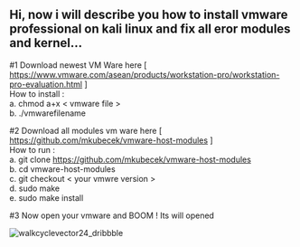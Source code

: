 ## Hi, now i will describe you how to install vmware professional on kali linux and fix all eror modules and kernel...

#1 Download newest VM Ware here [ https://www.vmware.com/asean/products/workstation-pro/workstation-pro-evaluation.html ]<br>
   How to install :<br>
   a. chmod a+x < vmware file ><br>
   b. ./vmwarefilename</br>
   
#2 Download all modules vm ware here [ https://github.com/mkubecek/vmware-host-modules ]<br>
   How to run :<br>
   a. git clone https://github.com/mkubecek/vmware-host-modules<br>
   b. cd vmware-host-modules<br>
   c. git checkout < your vmwre version ><br>
   d. sudo make<br>
   e. sudo make install<br> 
   
#3 Now open your vmware and BOOM ! Its will opened

![walkcyclevector24_dribbble](https://user-images.githubusercontent.com/44172898/189139815-7b6736b1-d4f1-4e63-9abf-df7328638726.gif)
